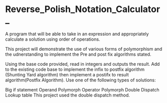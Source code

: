 # Reverse_Polish_Notation_Calculator_

A program that will be able to take in an expression and appropriately calculate a solution using order of operations.

This project will demonstrate the use of various forms of polymorphism and the udnerstanding to implement the Pre and post fix algorithms stated.

Using the base code provided, read in integers and outputs the result. Add to the existing code base to implement the infix to postfix algorithm (Shunting Yard algorithm) then implement a postifx to result algorithm(Postfix Algorithm). Use one of the following types of solutions:

Big if statement
Operand Polymorph
Operator Polymorph
Double Dispatch
Lookup table
This project used the double dispatch method.
